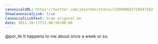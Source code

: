 ```yaml
---
canonicalURL: https://twitter.com/jmjordan/status/126040015728947202
ShowCanonicalLink: true
CanonicalLinkText: View original on
date: 2011-10-17T21:00:56+00:00
---
```

@por_fe It happens to me about once a week or so.